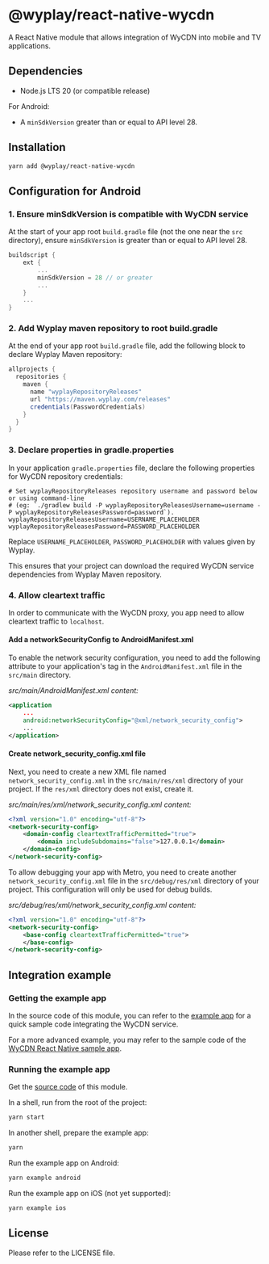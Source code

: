 # @wyplay/react-native-wycdn

A React Native module that allows integration of WyCDN into mobile and TV applications.

## Dependencies

- Node.js LTS 20 (or compatible release)

For Android:

- A `minSdkVersion` greater than or equal to API level 28.

## Installation

```sh
yarn add @wyplay/react-native-wycdn
```

## Configuration for Android

### 1. Ensure minSdkVersion is compatible with WyCDN service

At the start of your app root `build.gradle` file (not the one near the `src` directory), ensure `minSdkVersion` is greater than or equal to API level 28.

```gradle
buildscript {
    ext {
        ...
        minSdkVersion = 28 // or greater
        ...
    }
    ...
}
```

### 2. Add Wyplay maven repository to root build.gradle

At the end of your app root `build.gradle` file, add the following block to declare Wyplay Maven repository:

```gradle
allprojects {
  repositories {
    maven {
      name "wyplayRepositoryReleases"
      url "https://maven.wyplay.com/releases"
      credentials(PasswordCredentials)
    }
  }
}
```

### 3. Declare properties in gradle.properties

In your application `gradle.properties` file, declare the following properties for WyCDN repository credentials:

```properties
# Set wyplayRepositoryReleases repository username and password below or using command-line
# (eg: `./gradlew build -P wyplayRepositoryReleasesUsername=username -P wyplayRepositoryReleasesPassword=password`).
wyplayRepositoryReleasesUsername=USERNAME_PLACEHOLDER
wyplayRepositoryReleasesPassword=PASSWORD_PLACEHOLDER
```

Replace `USERNAME_PLACEHOLDER`, `PASSWORD_PLACEHOLDER` with values given by Wyplay.

This ensures that your project can download the required WyCDN service dependencies from Wyplay Maven repository.

### 4. Allow cleartext traffic

In order to communicate with the WyCDN proxy, you app need to allow cleartext traffic to `localhost`.

#### Add a networkSecurityConfig to AndroidManifest.xml

To enable the network security configuration, you need to add the following attribute to your application's tag in the `AndroidManifest.xml` file in the `src/main` directory.

_src/main/AndroidManifest.xml content:_

```xml
<application
    ...
    android:networkSecurityConfig="@xml/network_security_config">
    ...
</application>
```

#### Create network_security_config.xml file

Next, you need to create a new XML file named `network_security_config.xml` in the `src/main/res/xml` directory of your project.  If the `res/xml` directory does not exist, create it.

_src/main/res/xml/network_security_config.xml content:_

```xml
<?xml version="1.0" encoding="utf-8"?>
<network-security-config>
    <domain-config cleartextTrafficPermitted="true">
        <domain includeSubdomains="false">127.0.0.1</domain>
    </domain-config>
</network-security-config>
```

To allow debugging your app with Metro, you need to create another `network_security_config.xml` file in the `src/debug/res/xml` directory of your project. This configuration will only be used for debug builds.

_src/debug/res/xml/network_security_config.xml content:_

```xml
<?xml version="1.0" encoding="utf-8"?>
<network-security-config>
    <base-config cleartextTrafficPermitted="true">
    </base-config>
</network-security-config>
```

## Integration example

### Getting the example app

In the source code of this module, you can refer to the [example app](https://github.com/wyplay/wycdn-agent-reactnative/tree/main/example) for a quick sample code integrating the WyCDN service.

For a more advanced example, you may refer to the sample code of the [WyCDN React Native sample app](https://github.com/wyplay/wycdn-sampleapp-reactnative).

### Running the example app

Get the [source code](https://github.com/wyplay/wycdn-agent-reactnative) of this module.

In a shell, run from the root of the project:

```sh
yarn start
```

In another shell, prepare the example app:

```sh
yarn
```

Run the example app on Android:

```sh
yarn example android
```

Run the example app on iOS (not yet supported):

```sh
yarn example ios
```

## License

Please refer to the LICENSE file.
